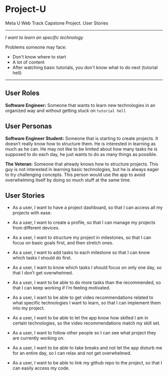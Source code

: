 # Project-U
Meta U Web Track Capstone Project.
User Stories							        

---

*I want to learn an specific technology*

Problems someone may face:
- Don't know where to start
- A lot of content
- After watching basic tutorials, you don't know what to do next (tutorial hell)

---



## User Roles
**Software Engineer:** Someone that wants to learn new technologies in an organized way and without getting stuck on `tutorial hell`


## User Personas
**Software Engineer Student:** Someone that is starting to create projects. It doesn’t really know how to structure them. He is interested in learning as much as he can. He may not like to be limited about how many tasks he is supposed to do each day, he just wants to do as many things as possible. 

**The Veteran:** Someone that already knows how to structure projects. This guy is not interested in learning basic technologies, but he is always eager to try challenging concepts. This person would use the app to avoid overwhelming itself by doing so much stuff at the same time.

## User Stories

- As a user, I want to have a project dashboard, so that I can access all my projects with ease.

- As a user, I want to create a profile, so that I can manage my projects from different devices.

- As a user, I want to structure my project in milestones, so that I can focus on basic goals first, and then stretch ones.

- As a user, I want to add tasks to each milestone so that I can know which tasks I should do first.

- As a user, I want to know which tasks I should focus on only one day, so that I don’t get overwhelmed.

- As a user, I want to be able to do more tasks than the recommended, so that I can keep working if I’m feeling motivated.


- As a user, I want to be able to get video recommendations related to what specific technologies I want to learn, so that I can implement them into my project.

- As a user, I want to be able to let the app know how skilled I am in certain technologies, so the video recommendations match my skill set. 

- As a user, I want to follow other people so I can see what project they are currently working on.

- As a user, I want to be able to take breaks and not let the app disturb me for an entire day, so I can relax and not get overwhelmed.

- As a user, I want to be able to link my github repo to the project, so that I can easily access my code.


